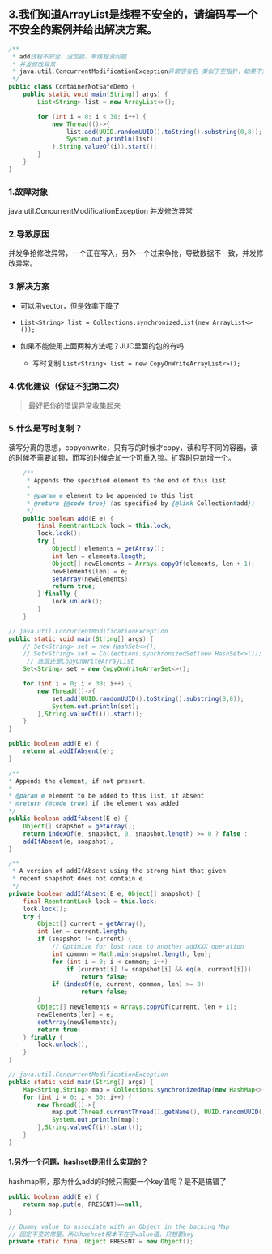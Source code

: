 ## 3.我们知道ArrayList是线程不安全的，请编码写一个不安全的案例并给出解决方案。

```java
/**
 * add线程不安全，没加锁，单线程没问题
 * 并发修改异常
 * java.util.ConcurrentModificationException异常很有名 类似于空指针，如果不知道说明你没用过
 */
public class ContainerNotSafeDemo {
    public static void main(String[] args) {
        List<String> list = new ArrayList<>();

        for (int i = 0; i < 30; i++) {
            new Thread(()->{
                list.add(UUID.randomUUID().toString().substring(0,8));
                System.out.println(list);
            },String.valueOf(i)).start();
        }
    }
}
```

### 1.故障对象

java.util.ConcurrentModificationException 并发修改异常

### 2.导致原因

并发争抢修改异常，一个正在写入，另外一个过来争抢，导致数据不一致，并发修改异常。

### 3.解决方案

- 可以用vector，但是效率下降了

- ```
  List<String> list = Collections.synchronizedList(new ArrayList<>());
  ```

- 如果不能使用上面两种方法呢？JUC里面的包的有吗

  - 写时复制 `List<String> list = new CopyOnWriteArrayList<>();`

### 4.优化建议（保证不犯第二次）

> 最好把你的错误异常收集起来



### 5.什么是写时复制？

读写分离的思想，copyonwrite，只有写的时候才copy，读和写不同的容器，读的时候不需要加锁，而写的时候会加一个可重入锁。扩容时只新增一个。

```java 
    /**
     * Appends the specified element to the end of this list.
     *
     * @param e element to be appended to this list
     * @return {@code true} (as specified by {@link Collection#add})
     */
    public boolean add(E e) {
        final ReentrantLock lock = this.lock;
        lock.lock();
        try {
            Object[] elements = getArray();
            int len = elements.length;
            Object[] newElements = Arrays.copyOf(elements, len + 1);
            newElements[len] = e;
            setArray(newElements);
            return true;
        } finally {
            lock.unlock();
        }
    }
```

```java
// java.util.ConcurrentModificationException
public static void main(String[] args) {
    // Set<String> set = new HashSet<>();
    // Set<String> set = Collections.synchronizedSet(new HashSet<>());
     // 底层还是CopyOnWriteArrayList
    Set<String> set = new CopyOnWriteArraySet<>();

    for (int i = 0; i < 30; i++) {
        new Thread(()->{
            set.add(UUID.randomUUID().toString().substring(0,8));
            System.out.println(set);
        },String.valueOf(i)).start();
    }
}

public boolean add(E e) {
    return al.addIfAbsent(e);
}

/**
* Appends the element, if not present.
*
* @param e element to be added to this list, if absent
* @return {@code true} if the element was added
*/
public boolean addIfAbsent(E e) {
    Object[] snapshot = getArray();
    return indexOf(e, snapshot, 0, snapshot.length) >= 0 ? false :
    addIfAbsent(e, snapshot);
}

/**
 * A version of addIfAbsent using the strong hint that given
 * recent snapshot does not contain e.
 */
private boolean addIfAbsent(E e, Object[] snapshot) {
    final ReentrantLock lock = this.lock;
    lock.lock();
    try {
        Object[] current = getArray();
        int len = current.length;
        if (snapshot != current) {
            // Optimize for lost race to another addXXX operation
            int common = Math.min(snapshot.length, len);
            for (int i = 0; i < common; i++)
                if (current[i] != snapshot[i] && eq(e, current[i]))
                    return false;
            if (indexOf(e, current, common, len) >= 0)
                    return false;
        }
        Object[] newElements = Arrays.copyOf(current, len + 1);
        newElements[len] = e;
        setArray(newElements);
        return true;
    } finally {
        lock.unlock();
    }
}
```

```java
// java.util.ConcurrentModificationException
public static void main(String[] args) {
    Map<String,String> map = Collections.synchronizedMap(new HashMap<>()); // new /*Concurrent*/HashMap<>(); 
    for (int i = 0; i < 30; i++) {
        new Thread(()->{
            map.put(Thread.currentThread().getName(), UUID.randomUUID().toString().substring(0,8));
            System.out.println(map);
        },String.valueOf(i)).start();
    }
}
```



#### 1.另外一个问题，hashset是用什么实现的？

hashmap啊，那为什么add的时候只需要一个key值呢？是不是搞错了

```java
public boolean add(E e) {
    return map.put(e, PRESENT)==null;
}

// Dummy value to associate with an Object in the backing Map
// 固定不变的常量，所以hashset根本不在乎value值，只想要key
private static final Object PRESENT = new Object(); 
```

